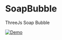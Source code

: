 # SoapBubble

ThreeJs Soap Bubble

[![Demo](https://img.shields.io/badge/live-demo-green?style=flat-square)](https://timmoth.com/showcase/j7461vt3eU-Cu0QIUcXD3w)
